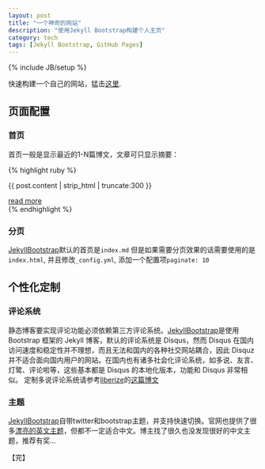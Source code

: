 ```yaml
---
layout: post
title: "一个神奇的网站"
description: "使用Jekyll Bootstrap构建个人主页"
category: tech
tags: [Jekyll Bootstrap, GitHub Pages]
---
```

{% include JB/setup %}

快速构建一个自己的网站，猛击[这里][jekyllbootstrap].

## 页面配置

### 首页
首页一般是显示最近的1-N篇博文，文章可只显示摘要：

{% highlight ruby %}
    <article class="nested">
      <section>
        <p>
          {{ post.content | strip_html | truncate:300 }}
        </p>
        <a class="button-link" href="{{ post.url }}" title="查看全文">read more</a>
      </section>
    </article>
{% endhighlight %}

### 分页
[JekyllBootstrap][jekyllbootstrap]默认的首页是`index.md`
但是如果需要分页效果的话需要使用的是`index.html`, 并且修改`_config.yml`, 添加一个配置项`paginate: 10`

## 个性化定制

### 评论系统
静态博客要实现评论功能必须依赖第三方评论系统。[JekyllBootstrap][jekyllbootstrap]是使用 Bootstrap 框架的 Jekyll 博客，默认的评论系统是 Disqus，然而 Disqus 在国内访问速度和稳定性并不理想，而且无法和国内的各种社交网站耦合，因此 Disquz 并不适合面向国内用户的网站。在国内也有诸多社会化评论系统，如多说、友言、灯鹭、评论啦等，这些基本都是 Disqus 的本地化版本，功能和 Disqus 非常相似。
定制多说评论系统请参考[liberize](http://liberize.me/)的[这篇博文](http://liberize.me/tech/jekyll-use-duoshuo-comment-system.html)

### 主题
[JekyllBootstrap][jekyllbootstrap]自带twitter和bootstrap主题，并支持快速切换。官网也提供了很多[漂亮的英文主题](http://jekyllthemes.org/)，但都不一定适合中文。博主找了很久也没发现很好的中文主题，推荐有奖...

【完】

[jekyllbootstrap]: http://jekyllbootstrap.com/